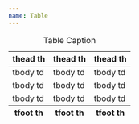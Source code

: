 ```yaml
---
name: Table
---
```

<table>
  <caption>Table Caption</caption>
  <thead>
    <tr>
      <th>thead th</th>
      <th>thead th</th>
      <th>thead th</th>
    </tr>
  </thead>
  <tbody>
    <tr>
      <td>tbody td</td>
      <td>tbody td</td>
      <td>tbody td</td>
    </tr>
    <tr>
      <td>tbody td</td>
      <td>tbody td</td>
      <td>tbody td</td>
    </tr>
    <tr>
      <td>tbody td</td>
      <td>tbody td</td>
      <td>tbody td</td>
    </tr>
  </tbody>
  <tfoot>
    <tr>
      <th>tfoot th</th>
      <th>tfoot th</th>
      <th>tfoot th</th>
    </tr>
  </tfoot>
</table>